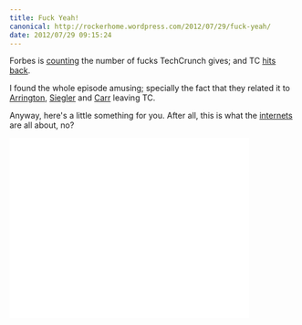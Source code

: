```yaml
---
title: Fuck Yeah!
canonical: http://rockerhome.wordpress.com/2012/07/29/fuck-yeah/
date: 2012/07/29 09:15:24
---
```

Forbes is [counting](http://www.forbes.com/sites/briancaulfield/2012/07/27/aol-unit-techcrunch-q2-adjusted-f-bomb-production-down-45/) the number of fucks TechCrunch gives; and TC [hits back](http://techcrunch.com/2012/07/27/fornicating-under-consent-of-the-king/).<span class="more" />

I found the whole episode amusing; specially the fact that they related it to [Arrington](http://uncrunched.com), [Siegler](http://parislemon.com/) and [Carr](https://www.nsfwcorp.com) leaving TC.

Anyway, here's a little something for you. After all, this is what the [internets](http://en.wikipedia.org/wiki/Internets) are all about, no?

<div class="video-box">
    <iframe width="420" height="315" src="//www.youtube.com/embed/q1dpQKntj_w" frameborder="0" allowfullscreen></iframe>
</div>